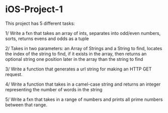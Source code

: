 # iOS-Project-1

This project has 5 different tasks:

1/ Write a fxn that takes an array of ints, separates into odd/even numbers, sorts, returns evens and odds as a tuple

2/ Takes in two parameters: an Array of Strings and a String to find, locates the index of the string to find, if it exists in the array, then returns an optional string one position later in the array than the string to find
   
3/ Write a function that generates a url string for making an HTTP GET request.

4/ Write a function that takes in a camel-case string and returns an integer representing the number of words in the string

5/ Write a fxn that takes in a range of numbers and prints all prime numbers between that range.
